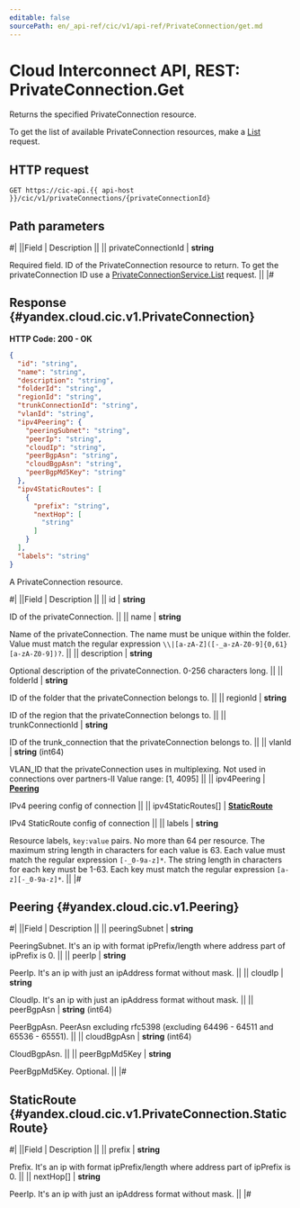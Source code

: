 ```yaml
---
editable: false
sourcePath: en/_api-ref/cic/v1/api-ref/PrivateConnection/get.md
---
```


# Cloud Interconnect API, REST: PrivateConnection.Get

Returns the specified PrivateConnection resource.

To get the list of available PrivateConnection resources, make a [List](/docs/cic/workload/api-ref/PrivateConnection/list#List) request.

## HTTP request

```
GET https://cic-api.{{ api-host }}/cic/v1/privateConnections/{privateConnectionId}
```

## Path parameters

#|
||Field | Description ||
|| privateConnectionId | **string**

Required field. ID of the PrivateConnection resource to return.
To get the privateConnection ID use a [PrivateConnectionService.List](/docs/cic/workload/api-ref/PrivateConnection/list#List) request. ||
|#

## Response {#yandex.cloud.cic.v1.PrivateConnection}

**HTTP Code: 200 - OK**

```json
{
  "id": "string",
  "name": "string",
  "description": "string",
  "folderId": "string",
  "regionId": "string",
  "trunkConnectionId": "string",
  "vlanId": "string",
  "ipv4Peering": {
    "peeringSubnet": "string",
    "peerIp": "string",
    "cloudIp": "string",
    "peerBgpAsn": "string",
    "cloudBgpAsn": "string",
    "peerBgpMd5Key": "string"
  },
  "ipv4StaticRoutes": [
    {
      "prefix": "string",
      "nextHop": [
        "string"
      ]
    }
  ],
  "labels": "string"
}
```

A PrivateConnection resource.

#|
||Field | Description ||
|| id | **string**

ID of the privateConnection. ||
|| name | **string**

Name of the privateConnection.
The name must be unique within the folder.
Value must match the regular expression ``\\|[a-zA-Z]([-_a-zA-Z0-9]{0,61}[a-zA-Z0-9])?``. ||
|| description | **string**

Optional description of the privateConnection. 0-256 characters long. ||
|| folderId | **string**

ID of the folder that the privateConnection belongs to. ||
|| regionId | **string**

ID of the region that the privateConnection belongs to. ||
|| trunkConnectionId | **string**

ID of the trunk_connection that the privateConnection belongs to. ||
|| vlanId | **string** (int64)

VLAN_ID that the privateConnection uses in multiplexing.
Not used in connections over partners-II
Value range: [1, 4095] ||
|| ipv4Peering | **[Peering](#yandex.cloud.cic.v1.Peering)**

IPv4 peering config of connection ||
|| ipv4StaticRoutes[] | **[StaticRoute](#yandex.cloud.cic.v1.PrivateConnection.StaticRoute)**

IPv4 StaticRoute config of connection ||
|| labels | **string**

Resource labels, `key:value` pairs.
No more than 64 per resource.
The maximum string length in characters for each value is 63.
Each value must match the regular expression `[-_0-9a-z]*`.
The string length in characters for each key must be 1-63.
Each key must match the regular expression `[a-z][-_0-9a-z]*`. ||
|#

## Peering {#yandex.cloud.cic.v1.Peering}

#|
||Field | Description ||
|| peeringSubnet | **string**

PeeringSubnet.
It's an ip with format ipPrefix/length where address part of ipPrefix is 0. ||
|| peerIp | **string**

PeerIp.
It's an ip with just an ipAddress format without mask. ||
|| cloudIp | **string**

CloudIp.
It's an ip with just an ipAddress format without mask. ||
|| peerBgpAsn | **string** (int64)

PeerBgpAsn.
PeerAsn excluding rfc5398 (excluding 64496 - 64511 and 65536 - 65551). ||
|| cloudBgpAsn | **string** (int64)

CloudBgpAsn. ||
|| peerBgpMd5Key | **string**

PeerBgpMd5Key.
Optional. ||
|#

## StaticRoute {#yandex.cloud.cic.v1.PrivateConnection.StaticRoute}

#|
||Field | Description ||
|| prefix | **string**

Prefix.
It's an ip with format ipPrefix/length where address part of ipPrefix is 0. ||
|| nextHop[] | **string**

PeerIp.
It's an ip with just an ipAddress format without mask. ||
|#